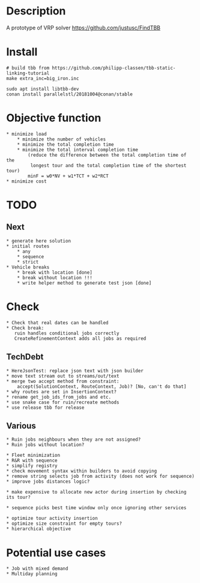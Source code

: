 # Description

A prototype of VRP solver
https://github.com/justusc/FindTBB


# Install

    # build tbb from https://github.com/philipp-classen/tbb-static-linking-tutorial
    make extra_inc=big_iron.inc

    sudo apt install libtbb-dev
    conan install parallelstl/20181004@conan/stable


# Objective function
    * minimize load
        * minimize the number of vehicles
        * minimize the total completion time
        * minimize the total interval completion time
            (reduce the difference between the total completion time of the
             longest tour and the total completion time of the shortest tour)
            minF = w0*NV + w1*TCT + w2*RCT
    * minimize cost


# TODO

## Next
    * generate here solution
    * initial routes
        * any
        * sequence
        * strict
    * Vehicle breaks
        * break with location [done]
        * break without location !!!
        * write helper method to generate test json [done]


# Check
    * Check that real dates can be handled
    * Check break:
       ruin handles conditional jobs correctly
       CreateRefinementContext adds all jobs as required

## TechDebt
    * HereJsonTest: replace json text with json builder
    * move text stream out to streams/out/text
    * merge two accept method from constraint:
        accept(SolutionContext, RouteContext, Job)? [No, can't do that]
    * why routes are set in InsertionContext?
    * rename get_job_ids_from_jobs and etc.
    * use snake case for ruin/recreate methods
    * use release tbb for release

## Various
    * Ruin jobs neighbours when they are not assigned?
    * Ruin jobs without location?

    * Fleet minimization
    * R&R with sequence
    * simplify registry
    * check movement syntax within builders to avoid copying
    * remove string selects job from activity (does not work for sequence)
    * improve jobs distances logic?

    * make expensive to allocate new actor during insertion by checking its tour?

    * sequence picks best time window only once ignoring other services

    * optimize tour activity insertion
    * optimize size constraint for empty tours?
    * hierarchical objective


# Potential use cases
    * Job with mixed demand
    * Multiday planning